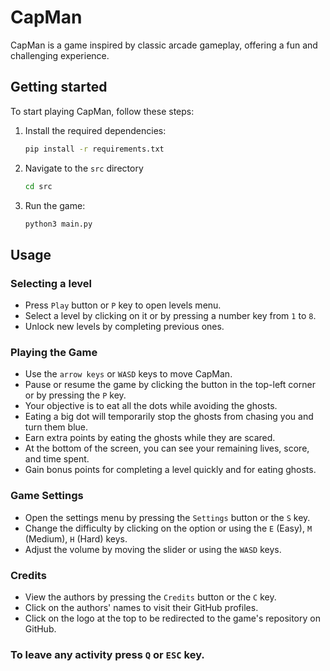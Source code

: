 # CapMan

CapMan is a game inspired by classic arcade gameplay, offering a fun and challenging experience.

## Getting started

To start playing CapMan, follow these steps:

1. Install the required dependencies:
   ```bash
   pip install -r requirements.txt
   ```

2. Navigate to the `src` directory
    ```bash
    cd src
    ```

3. Run the game:
    ```bash
    python3 main.py
    ```

## Usage

### Selecting a level

- Press `Play` button or `P` key to open levels menu.
- Select a level by clicking on it or by pressing a number key from `1` to `8`.
- Unlock new levels by completing previous ones.

### Playing the Game

- Use the `arrow keys` or `WASD` keys to move CapMan.
- Pause or resume the game by clicking the button in the top-left corner or by pressing the `P` key.
- Your objective is to eat all the dots while avoiding the ghosts.
- Eating a big dot will temporarily stop the ghosts from chasing you and turn them blue.
- Earn extra points by eating the ghosts while they are scared.
- At the bottom of the screen, you can see your remaining lives, score, and time spent.
- Gain bonus points for completing a level quickly and for eating ghosts.

### Game Settings

- Open the settings menu by pressing the `Settings` button or the `S` key.
- Change the difficulty by clicking on the option or using the `E` (Easy), `M` (Medium), `H` (Hard) keys.
- Adjust the volume by moving the slider or using the `WASD` keys.

### Credits

- View the authors by pressing the `Credits` button or the `C` key.
- Click on the authors' names to visit their GitHub profiles.
- Click on the logo at the top to be redirected to the game's repository on GitHub.

### To leave any activity press `Q` or `ESC` key.